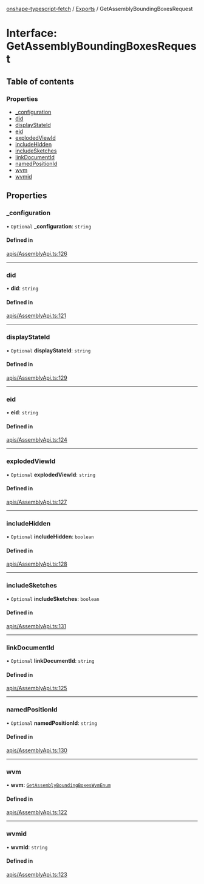 [onshape-typescript-fetch](../README.md) / [Exports](../modules.md) / GetAssemblyBoundingBoxesRequest

# Interface: GetAssemblyBoundingBoxesRequest

## Table of contents

### Properties

- [\_configuration](GetAssemblyBoundingBoxesRequest.md#_configuration)
- [did](GetAssemblyBoundingBoxesRequest.md#did)
- [displayStateId](GetAssemblyBoundingBoxesRequest.md#displaystateid)
- [eid](GetAssemblyBoundingBoxesRequest.md#eid)
- [explodedViewId](GetAssemblyBoundingBoxesRequest.md#explodedviewid)
- [includeHidden](GetAssemblyBoundingBoxesRequest.md#includehidden)
- [includeSketches](GetAssemblyBoundingBoxesRequest.md#includesketches)
- [linkDocumentId](GetAssemblyBoundingBoxesRequest.md#linkdocumentid)
- [namedPositionId](GetAssemblyBoundingBoxesRequest.md#namedpositionid)
- [wvm](GetAssemblyBoundingBoxesRequest.md#wvm)
- [wvmid](GetAssemblyBoundingBoxesRequest.md#wvmid)

## Properties

### \_configuration

• `Optional` **\_configuration**: `string`

#### Defined in

[apis/AssemblyApi.ts:126](https://github.com/toebes/onshape-typescript-fetch/blob/3e11ae1/apis/AssemblyApi.ts#L126)

___

### did

• **did**: `string`

#### Defined in

[apis/AssemblyApi.ts:121](https://github.com/toebes/onshape-typescript-fetch/blob/3e11ae1/apis/AssemblyApi.ts#L121)

___

### displayStateId

• `Optional` **displayStateId**: `string`

#### Defined in

[apis/AssemblyApi.ts:129](https://github.com/toebes/onshape-typescript-fetch/blob/3e11ae1/apis/AssemblyApi.ts#L129)

___

### eid

• **eid**: `string`

#### Defined in

[apis/AssemblyApi.ts:124](https://github.com/toebes/onshape-typescript-fetch/blob/3e11ae1/apis/AssemblyApi.ts#L124)

___

### explodedViewId

• `Optional` **explodedViewId**: `string`

#### Defined in

[apis/AssemblyApi.ts:127](https://github.com/toebes/onshape-typescript-fetch/blob/3e11ae1/apis/AssemblyApi.ts#L127)

___

### includeHidden

• `Optional` **includeHidden**: `boolean`

#### Defined in

[apis/AssemblyApi.ts:128](https://github.com/toebes/onshape-typescript-fetch/blob/3e11ae1/apis/AssemblyApi.ts#L128)

___

### includeSketches

• `Optional` **includeSketches**: `boolean`

#### Defined in

[apis/AssemblyApi.ts:131](https://github.com/toebes/onshape-typescript-fetch/blob/3e11ae1/apis/AssemblyApi.ts#L131)

___

### linkDocumentId

• `Optional` **linkDocumentId**: `string`

#### Defined in

[apis/AssemblyApi.ts:125](https://github.com/toebes/onshape-typescript-fetch/blob/3e11ae1/apis/AssemblyApi.ts#L125)

___

### namedPositionId

• `Optional` **namedPositionId**: `string`

#### Defined in

[apis/AssemblyApi.ts:130](https://github.com/toebes/onshape-typescript-fetch/blob/3e11ae1/apis/AssemblyApi.ts#L130)

___

### wvm

• **wvm**: [`GetAssemblyBoundingBoxesWvmEnum`](../modules.md#getassemblyboundingboxeswvmenum-1)

#### Defined in

[apis/AssemblyApi.ts:122](https://github.com/toebes/onshape-typescript-fetch/blob/3e11ae1/apis/AssemblyApi.ts#L122)

___

### wvmid

• **wvmid**: `string`

#### Defined in

[apis/AssemblyApi.ts:123](https://github.com/toebes/onshape-typescript-fetch/blob/3e11ae1/apis/AssemblyApi.ts#L123)
